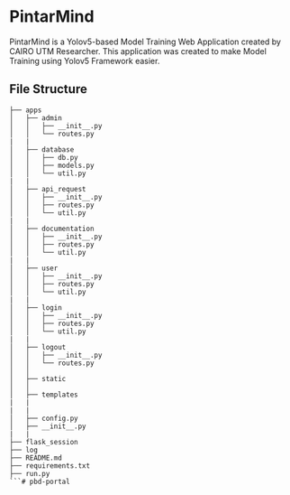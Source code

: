 # PintarMind

PintarMind is a Yolov5-based Model Training Web Application created by CAIRO UTM Researcher. This application was created to make Model Training using Yolov5 Framework easier.

## File Structure

```
├── apps
│   ├── admin
│   │   ├── __init__.py
│   │   └── routes.py
|   |
│   ├── database
│   │   ├── db.py
│   │   ├── models.py
│   │   └── util.py
|   |
│   ├── api_request
│   │   ├── __init__.py
│   │   ├── routes.py
│   │   └── util.py
|   |
│   ├── documentation
│   │   ├── __init__.py
│   │   ├── routes.py
│   │   └── util.py
|   |
│   ├── user
│   │   ├── __init__.py
│   │   ├── routes.py
│   │   └── util.py
|   |
│   ├── login
│   │   ├── __init__.py
│   │   ├── routes.py
│   │   └── util.py
|   |
│   ├── logout
│   │   ├── __init__.py
│   │   └── routes.py
│   │  
│   ├── static
│   │  
│   ├── templates
|   |
|   |
│   ├── config.py
│   ├── __init__.py
|   |
├── flask_session
├── log
├── README.md
├── requirements.txt
├── run.py
```# pbd-portal
